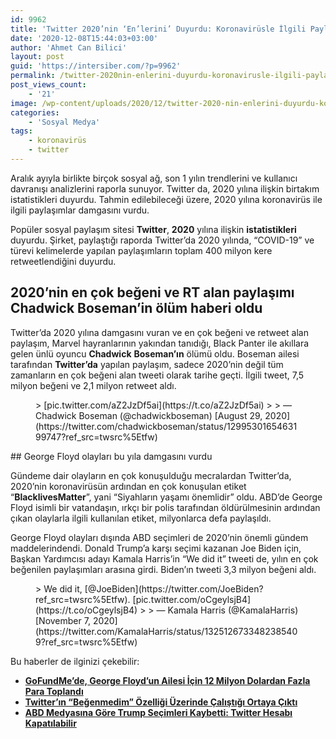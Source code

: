 ```yaml
---
id: 9962
title: 'Twitter 2020’nin ‘En’lerini’ Duyurdu: Koronavirüsle İlgili Paylaşımlar 400 Milyon RT Aldı'
date: '2020-12-08T15:44:03+03:00'
author: 'Ahmet Can Bilici'
layout: post
guid: 'https://intersiber.com/?p=9962'
permalink: /twitter-2020nin-enlerini-duyurdu-koronavirusle-ilgili-paylasimlar-400-milyon-rt-aldi/
post_views_count:
    - '21'
image: /wp-content/uploads/2020/12/twitter-2020-nin-enlerini-duyurdu-koronavirusle-ilgili-paylasimlar-400-milyon-rt-aldi.png
categories:
    - 'Sosyal Medya'
tags:
    - koronavirüs
    - twitter
---
```


Aralık ayıyla birlikte birçok sosyal ağ, son 1 yılın trendlerini ve kullanıcı davranışı analizlerini raporla sunuyor. Twitter da, 2020 yılına ilişkin birtakım istatistikleri duyurdu. Tahmin edilebileceği üzere, 2020 yılına koronavirüs ile ilgili paylaşımlar damgasını vurdu.

Popüler sosyal paylaşım sitesi **Twitter**, **2020** yılına ilişkin **istatistikleri** duyurdu. Şirket, paylaştığı raporda Twitter’da 2020 yılında, “COVID-19” ve türevi kelimelerde yapılan paylaşımların toplam 400 milyon kere retweetlendiğini duyurdu.

## 2020’nin en çok beğeni ve RT alan paylaşımı Chadwick Boseman’in ölüm haberi oldu

Twitter’da 2020 yılına damgasını vuran ve en çok beğeni ve retweet alan paylaşım, Marvel hayranlarının yakından tanıdığı, Black Panter ile akıllara gelen ünlü oyuncu **Chadwick** **Boseman’ın** ölümü oldu. Boseman ailesi tarafından **Twitter’da** yapılan paylaşım, sadece 2020’nin değil tüm zamanların en çok beğeni alan tweeti olarak tarihe geçti. İlgili tweet, 7,5 milyon beğeni ve 2,1 milyon retweet aldı.

<figure class="wp-block-embed-twitter wp-block-embed is-type-rich is-provider-twitter"><div class="wp-block-embed__wrapper">> [pic.twitter.com/aZ2JzDf5ai](https://t.co/aZ2JzDf5ai)
> 
> — Chadwick Boseman (@chadwickboseman) [August 29, 2020](https://twitter.com/chadwickboseman/status/1299530165463199747?ref_src=twsrc%5Etfw)

<script async="" charset="utf-8" src="https://platform.twitter.com/widgets.js"></script></div></figure>## George Floyd olayları bu yıla damgasını vurdu

Gündeme dair olayların en çok konuşulduğu mecralardan Twitter’da, 2020’nin koronavirüsün ardından en çok konuşulan etiket “**BlacklivesMatter**”, yani “Siyahların yaşamı önemlidir” oldu. ABD’de George Floyd isimli bir vatandaşın, ırkçı bir polis tarafından öldürülmesinin ardından çıkan olaylarla ilgili kullanılan etiket, milyonlarca defa paylaşıldı.

George Floyd olayları dışında ABD seçimleri de 2020’nin önemli gündem maddelerindendi. Donald Trump’a karşı seçimi kazanan Joe Biden için, Başkan Yardımcısı adayı Kamala Harris’in “We did it” tweeti de, yılın en çok beğenilen paylaşımları arasına girdi. Biden’ın tweeti 3,3 milyon beğeni aldı.

<figure class="wp-block-embed-twitter wp-block-embed is-type-rich is-provider-twitter"><div class="wp-block-embed__wrapper">> We did it, [@JoeBiden](https://twitter.com/JoeBiden?ref_src=twsrc%5Etfw). [pic.twitter.com/oCgeylsjB4](https://t.co/oCgeylsjB4)
> 
> — Kamala Harris (@KamalaHarris) [November 7, 2020](https://twitter.com/KamalaHarris/status/1325126733482385409?ref_src=twsrc%5Etfw)

<script async="" charset="utf-8" src="https://platform.twitter.com/widgets.js"></script></div></figure>Bu haberler de ilginizi çekebilir:

- **[GoFundMe’de, George Floyd’un Ailesi İçin 12 Milyon Dolardan Fazla Para Toplandı](https://intersiber.com/gofundmede-george-floydun-ailesi-icin-12-milyon-dolardan-fazla-para-toplandi/)**
- **[Twitter’ın “Beğenmedim” Özelliği Üzerinde Çalıştığı Ortaya Çıktı](https://intersiber.com/twitterin-begenmedim-ozelligi-uzerinde-calistigi-ortaya-cikti/)**
- **[ABD Medyasına Göre Trump Seçimleri Kaybetti: Twitter Hesabı Kapatılabilir](https://intersiber.com/abd-medyasina-gore-trump-secimleri-kaybetti-twitter-hesabi-kapatilabilir/)**
